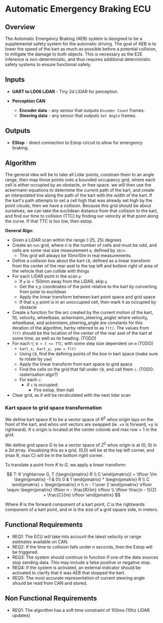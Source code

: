 # Automatic Emergency Braking ECU

## Overview
The Automatic Emergency Braking (AEB) system is designed to be a supplemental safety system
for the automatic driving. The goal of AEB is to lower the speed of the kart as much as possible
before a potential collision, to mitigate the damage to both objects. This is necessary as the E2E inference
is non-deterministic, and thus requires additional deterministic safety systems to ensure functional safety.    

## Inputs
- **UART to LD06 LiDAR** - Tiny 2d LiDAR for perception.

- **Perception CAN**
  - **Encoder data** - any sensor that outputs `Encoder Count` frames.
  - **Steering data** - any sensor that outputs `Set Angle` frames.

## Outputs 
- **EStop** - direct connection to Estop circuit to allow for emergency braking.

## Algorithm
The general idea will be to take all Lidar points, constrain them to an angle range, then map those 
points onto a bounded occupancy grid, where each cell is either occupied by an obstacle, or free space.
we will then use the ackermann equations to determine the current path
of the kart, and create an interpolated line along the path of the kart with the width of the kart.
If the kart's path attempts to set a cell high that was already set high by the point clouds, then we have a collision.
Because this grid should be about ourselves, we can take the euclidean distance from that collision to the kart,
and find our time to collision (TTC) by finding our velocity at that point along the curve. If that TTC is too low, then estop.

**General Algo:**
- Given a LiDAR scan within the range (-25, 25) degrees
- Create an `nxn` grid, where n is the number of cells and must be odd, and cells are some real size measurement `m`, defined by `10/n`.
  - This grid will always be 10mx10m in real measurements.
- Define a collision box about the kart `CB`, defined as a linear transform from the center of the rear axel to the top left and bottom right of area of the vehicle that can collide with things
- For each LiDAR point in the scan `p`
  - If `p` is < 150mm away from the LiDAR, skip `p`
  - Get the x,y coordinates of the point relative to the kart by converting from polar to euclidean
  - Apply the linear transform between kart point space and grid space
  - If that x,y point is in an unoccupied cell, then mark it as occupied by obstacle
- Create a function for the arc created by the current motion of the kart, f(t, velocity, wheelbase, ackermann_steering_angle) where velocity, wheelbase, and ackermann_steering_angle
are constants for this iteration of the algorithm, herby referred to as `f(t)`. The values from `f(t)` should be the location of the center of the rear axel of the kart at some time, as well as its heading. (TODO)
- For each `t`; `0 < t <= TTC`; with some step size dependent on `m` (TODO)
  - `kart_x, kart_y, yaw = f(t)`
  - Using `CB`, find the defining points of the box in kart space (make sure to rotate by `yaw`)
  - Apply the linear transform from kart space to grid space
  - Find the cells on the grid that fall under `CB`, and call them `c`. (TODO: rasterisation algo?)
  - For each `c`:
    - if `c` is occupied:
      - Fire estop, then halt
- Clear grid, as it will be recalculated with the next lidar scan

### Kart space to grid space transformation
We define kart space $K$ to be a vector space of $R^2$ whos origin lays on the front of the kart, and whos unit vectors are swapped (ie. +x is forward, +y is rightward). $K$ s origin is located at the center colomb and max row + 1 in the grid.

We define grid space $G$ to be a vector space of $Z^2$ whos origin is at (0, 0) in a 2d array. Visualising this as a grid, (0,0) will be at the top left corner, and (max R, max C) will be in the bottom right corner.

To translate a point from $K$ to $G$, we apply a linear transform:

$$ T: K \rightarrow G,
T (\begin{pmatrix}
R \\
C
\end{pmatrix}) = 
\lfloor
1/m
\begin{pmatrix}
  -1 & 0\\ 
  0 & 1
\end{pmatrix}
*
\begin{pmatrix}
R \\
C
\end{pmatrix}
+
\begin{pmatrix}
n \\
n - 1 \over 2
\end{pmatrix}
\rfloor
\equiv
\begin{pmatrix}
\lfloor n - \frac{R}{m} \rfloor \\
\lfloor \frac{n - 1}{2} + \frac{C}{m} \rfloor
\end{pmatrix}
$$

Where $R$ is the forward component of a kart point, $C$ is the rightwards component of a kart point, and $m$ is the size of a grid square side, in meters.

## Functional Requirements
- REQ1: The ECU will take into account the latest velocity or range estimates available on CAN.
- REQ2: If the time to collision falls under n seconds, then the Estop will be triggered.
- REQ3: The system should continue to function if one of the data sources stop sending data. This may include
a false positive or negative stop.
- REQ4: If the system is activated, an external indicator should be activated to clarify that it was AEB that stopped the 
kart.
- REQ5: The most accurate representation of current steering angle should be read from CAN and stored.

## Non Functional Requirements
- REQ1: The algorithm has a soft time constraint of 100ms (10hz LiDAR updates)
